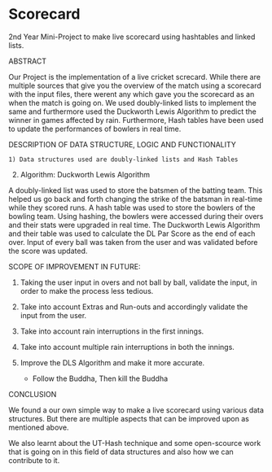 # Scorecard
2nd Year Mini-Project to make live scorecard using hashtables and linked lists.

ABSTRACT

Our Project is the implementation of a live cricket screcard. While there are multiple sources that give you the overview of the match using a scorecard with the input files, there werent any which gave you the scorecard as an when the match is going on. We used doubly-linked lists to implement the same and furthermore used the Duckworth Lewis Algorithm to predict the winner in games affected by rain. Furthermore, Hash tables have been used to update the performances of bowlers in real time. 




DESCRIPTION OF DATA STRUCTURE, LOGIC AND FUNCTIONALITY 

    1) Data structures used are doubly-linked lists and Hash Tables
2)  Algorithm: Duckworth Lewis  Algorithm

A doubly-linked list was used to store the batsmen of the batting team. This helped us go back and forth changing the strike of the batsman in real-time while they scored runs. 
A hash table was used to store the bowlers of the bowling team. Using hashing, the bowlers were accessed during their overs and their stats were upgraded in real time.
The Duckworth Lewis Algorithm and their table was used to calculate the DL Par Score as the end of each over.
Input of every ball was taken from the user and was validated before the score was updated.


SCOPE OF IMPROVEMENT IN FUTURE:

1) Taking the user input in overs and not ball by ball, validate the input, in order to make the process less tedious.

2) Take into account Extras and Run-outs and accordingly validate the input from the user.

3) Take into account rain interruptions in the first innings.

4) Take into account multiple rain interruptions in both the innings.

5) Improve the DLS Algorithm and make it more accurate.
	- Follow the Buddha, Then kill the Buddha 


CONCLUSION

We found a our own simple way to make a live scorecard using  various data structures. But there are multiple aspects that can be improved upon as mentioned above. 

We also learnt about the UT-Hash technique and some open-scource work that is going on in this field of data structures and also how we can contribute to it.

